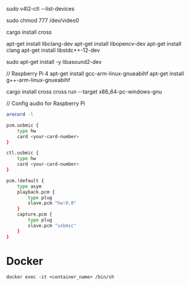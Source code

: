 sudo v4l2-ctl --list-devices

sudo chmod 777 /dev/video0

cargo install cross

apt-get install libclang-dev
apt-get install libopencv-dev
apt-get install clang
apt-get install libstdc++-12-dev

sudo apt-get install -y libasound2-dev

// Raspberry Pi 4 
apt-get install gcc-arm-linux-gnueabihf
apt-get install g++-arm-linux-gnueabihf


cargo install cross
cross run --target x86_64-pc-windows-gnu






// Config audio for Raspberry Pi
```sh
arecord -l
```

```sh
pcm.usbmic {
    type hw
    card <your-card-number>
}

ctl.usbmic {
    type hw
    card <your-card-number>
}

pcm.!default {
    type asym
    playback.pcm {
        type plug
        slave.pcm "hw:0,0"
    }
    capture.pcm {
        type plug
        slave.pcm "usbmic"
    }
}
```

# Docker
```shell
docker exec -it <container_name> /bin/sh
```